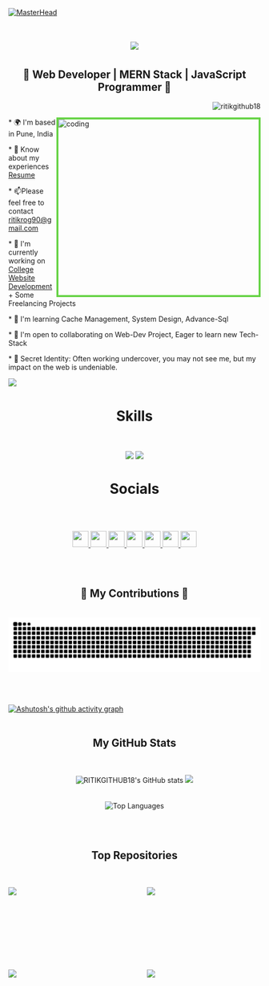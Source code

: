 
[![MasterHead](https://res.cloudinary.com/dutwikfzh/image/upload/v1715374846/8a2ifr4ornn9koxc2sah_tcv6cx.png)](https://github.com/RITIKGITHUB18)

<h1 align="center">
    <img src="https://readme-typing-svg.herokuapp.com/?font=Righteous&size=35&center=true&vCenter=true&width=500&height=70&duration=4000&lines=Hi+There!+👋;+I'm+Ritik+Kumar;" />
</h1>


<h2 align="center">🌟 Web Developer | MERN Stack | JavaScript Programmer 🌟</h2>

<p align="right"> <img src="https://komarev.com/ghpvc/?username=ritikgithub18&label=Profile%20views&color=0e75b6&style=flat" alt="ritikgithub18" /> </p>
<img align="right"   style="border: solid 4px rgb(103, 211, 70); " alt="coding" height="350" width="400" src="https://cdn.shopify.com/s/files/1/0656/7775/4610/t/10/assets/18a4949fc9c8067172d3b96e302e7097-1682520109776_360x.gif?v=1682520112">

<div align="left">
 <p>* 🌍  I'm based in Pune, India</p>
 <p>* 📄 Know about my experiences <a href="https://drive.google.com/drive/folders/1_DU8EZeTS1_-Y2HWhjXl_8RtqObxxUEb?usp=sharing">
  Resume
 </a></p>
 <p>* 📫Please feel free to contact <a href="mailto:ritikrog90@gmail.com">
  ritikrog90@gmail.com
 </a></p>
<p>* 🚀 I'm currently working on<a href="http://aitpune-web.vercel.app/"> College Website Development</a> + Some Freelancing Projects</p>

<p>* 🧠  I'm learning Cache Management, System Design, Advance-Sql</p>
<p>* 🤝  I'm open to collaborating on Web-Dev Project, Eager to learn new Tech-Stack</p>
<p>* 🤫 Secret Identity: Often working undercover, you may not see me, but my impact on the web is undeniable.</p>

<a href="https://www.github.com/RITIKGITHUB18" target="_blank" rel="noreferrer"><img
src="https://img.shields.io/github/followers/RITIKGITHUB18?logo=github&style=for-the-badge&color=0891b2&labelColor=1c1917" /></a>
</div>

<h1 align="center">Skills</h1>
<br/><br/>
 <div align="center">
    <img src="https://skillicons.dev/icons?i=react,bootstrap,mui,html,css,vscode,github,figma,tailwind,git,cpp" />
    <img src="https://skillicons.dev/icons?i=nodejs,python,javascript,typescript,express,react,firebase,mongodb,nextjs,mysql,nodejs,redux,aws" /><br>
</div>


<h1 align="center">Socials</h1>
<br/><br/>
<p align="center"> <a href="https://discord.com/users/ritiik." target="_blank" rel="noreferrer"> <picture> <source media="(prefers-color-scheme: dark)" srcset="https://raw.githubusercontent.com/danielcranney/readme-generator/main/public/icons/socials/discord-dark.svg" /> <source media="(prefers-color-scheme: light)" srcset="https://raw.githubusercontent.com/danielcranney/readme-generator/main/public/icons/socials/discord.svg" /> <img src="https://raw.githubusercontent.com/danielcranney/readme-generator/main/public/icons/socials/discord.svg" width="32" height="32" /> </picture> </a> <a href="https://www.facebook.com/profile.php?id=100013398153652" target="_blank" rel="noreferrer"> <picture> <source media="(prefers-color-scheme: dark)" srcset="https://raw.githubusercontent.com/danielcranney/readme-generator/main/public/icons/socials/facebook-dark.svg" /> <source media="(prefers-color-scheme: light)" srcset="https://raw.githubusercontent.com/danielcranney/readme-generator/main/public/icons/socials/facebook.svg" /> <img src="https://raw.githubusercontent.com/danielcranney/readme-generator/main/public/icons/socials/facebook.svg" width="32" height="32" /> </picture> </a> <a href="https://www.github.com/RITIKGITHUB18" target="_blank" rel="noreferrer"> <picture> <source media="(prefers-color-scheme: dark)" srcset="https://raw.githubusercontent.com/danielcranney/readme-generator/main/public/icons/socials/github-dark.svg" /> <source media="(prefers-color-scheme: light)" srcset="https://raw.githubusercontent.com/danielcranney/readme-generator/main/public/icons/socials/github.svg" /> <img src="https://raw.githubusercontent.com/danielcranney/readme-generator/main/public/icons/socials/github.svg" width="32" height="32" /> </picture> </a> <a href="http://www.instagram.com/ritiik_18/" target="_blank" rel="noreferrer"> <picture> <source media="(prefers-color-scheme: dark)" srcset="https://raw.githubusercontent.com/danielcranney/readme-generator/main/public/icons/socials/instagram-dark.svg" /> <source media="(prefers-color-scheme: light)" srcset="https://raw.githubusercontent.com/danielcranney/readme-generator/main/public/icons/socials/instagram.svg" /> <img src="https://raw.githubusercontent.com/danielcranney/readme-generator/main/public/icons/socials/instagram.svg" width="32" height="32" /> </picture> </a> <a href="https://www.linkedin.com/in/ritik-kumar-9795a8227" target="_blank" rel="noreferrer"> <picture> <source media="(prefers-color-scheme: dark)" srcset="https://raw.githubusercontent.com/danielcranney/readme-generator/main/public/icons/socials/linkedin-dark.svg" /> <source media="(prefers-color-scheme: light)" srcset="https://raw.githubusercontent.com/danielcranney/readme-generator/main/public/icons/socials/linkedin.svg" /> <img src="https://raw.githubusercontent.com/danielcranney/readme-generator/main/public/icons/socials/linkedin.svg" width="32" height="32" /> </picture> </a> <a href="https://www.stackoverflow.com/users/23530936/ritik-kumar" target="_blank" rel="noreferrer"> <picture> <source media="(prefers-color-scheme: dark)" srcset="https://raw.githubusercontent.com/danielcranney/readme-generator/main/public/icons/socials/stackoverflow-dark.svg" /> <source media="(prefers-color-scheme: light)" srcset="https://raw.githubusercontent.com/danielcranney/readme-generator/main/public/icons/socials/stackoverflow.svg" /> <img src="https://raw.githubusercontent.com/danielcranney/readme-generator/main/public/icons/socials/stackoverflow.svg" width="32" height="32" /> </picture> </a> <a href="https://www.threads.net/@ritiik_18" target="_blank" rel="noreferrer"> <picture> <source media="(prefers-color-scheme: dark)" srcset="https://raw.githubusercontent.com/danielcranney/readme-generator/main/public/icons/socials/threads-dark.svg" /> <source media="(prefers-color-scheme: light)" srcset="https://raw.githubusercontent.com/danielcranney/readme-generator/main/public/icons/socials/threads.svg" /> <img src="https://raw.githubusercontent.com/danielcranney/readme-generator/main/public/icons/socials/threads.svg" width="32" height="32" /> </picture> </a></p>
<br/><br/>
<div align="center">
  <h2>🐍 My Contributions 🐍</h2>
  <br>
  <img alt="snake eating my contributions" src="https://raw.githubusercontent.com/RITIKGITHUB18/RITIKGITHUB18/output/github-contribution-grid-snake.svg" />
  
  <br/><br/>
</div>

[![Ashutosh's github activity graph](https://github-readme-activity-graph.vercel.app/graph?username=RITIKGITHUB18&bg_color=000000&color=fff5fe&line=96dc50&point=f20d0d&area=true&hide_border=true)](https://github.com/ashutosh00710/github-readme-activity-graph)
<br/><br/>


<h2 align='center'>My GitHub Stats</h2>
<br/><br/>
<div align="center">
<img width="390" src="https://github-readme-stats.vercel.app/api?username=RITIKGITHUB18&show_icons=true&hide=&count_private=true&title_color=0891b2&text_color=ffffff&icon_color=0891b2&bg_color=0d1117&hide_border=false&show_icons=true" alt="RITIKGITHUB18's GitHub stats" />
 <img width="390"  src="https://github-readme-streak-stats.herokuapp.com/?user=RITIKGITHUB18&stroke=ffffff&background=0d1117&ring=0891b2&fire=0891b2&currStreakNum=ffffff&currStreakLabel=0891b2&sideNums=ffffff&sideLabels=ffffff&dates=ffffff&hide_border=false" />
    <br/><br/><br/>
<img width="390" src="https://github-readme-stats.vercel.app/api/top-langs/?username=RITIKGITHUB18&langs_count=10&title_color=0891b2&text_color=ffffff&icon_color=0891b2&bg_color=0d1117&hide_border=false&locale=en&custom_title=Top%20%Languages" alt="Top Languages" />
</div>



<br/><br/>
<h2 align='center'>Top Repositories</h2>
<br/><br/>
<div width="100%" align="center"><a href="https://github.com/RITIKGITHUB18/Quark" align="left"><img align="left" width="45%" src="https://github-readme-stats.vercel.app/api/pin/?username=RITIKGITHUB18&repo=Quark&title_color=0891b2&text_color=ffffff&icon_color=0891b2&bg_color=0d1117&hide_border=false&locale=en" /></a><a href="https://github.com/RITIKGITHUB18/next-auth" align="right"><img align="right" width="45%" src="https://github-readme-stats.vercel.app/api/pin/?username=RITIKGITHUB18&repo=next-auth&title_color=0891b2&text_color=ffffff&icon_color=0891b2&bg_color=0d1117&hide_border=false&locale=en" /></a></div>
<br /><br /><br /><br />

<br /><br /><br /><br />

<div width="100%" align="center"><a href="https://github.com/RITIKGITHUB18/hushh-recruitment" align="left"><img align="left" width="45%" src="https://github-readme-stats.vercel.app/api/pin/?username=RITIKGITHUB18&repo=hushh-recruitment&title_color=0891b2&text_color=ffffff&icon_color=0891b2&bg_color=0d1117&hide_border=false&locale=en" /></a><a href="https://github.com/RITIKGITHUB18/Facial-Emotion-Recognition" align="right"><img align="right" width="45%" src="https://github-readme-stats.vercel.app/api/pin/?username=RITIKGITHUB18&repo=Facial-Emotion-Recognition&title_color=0891b2&text_color=ffffff&icon_color=0891b2&bg_color=0d1117&hide_border=false&locale=en" /></a></div>

<br /><br /><br /><br />


